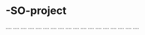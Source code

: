 # -SO-project
....
....
....
....
....
....
....
....
....
....
....
....
....
....
....
....
....
....
